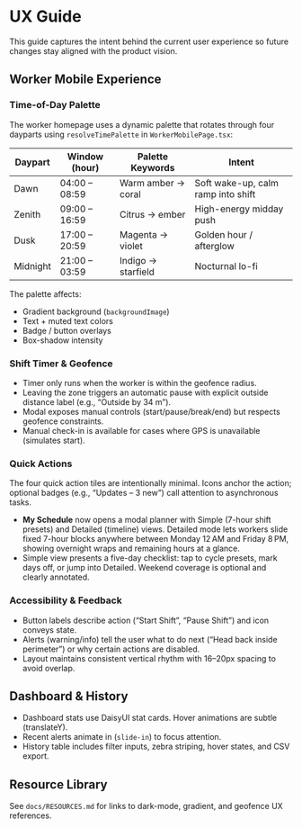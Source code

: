 # UX Guide

This guide captures the intent behind the current user experience so future changes stay aligned with the product vision.

## Worker Mobile Experience

### Time-of-Day Palette

The worker homepage uses a dynamic palette that rotates through four dayparts using `resolveTimePalette` in `WorkerMobilePage.tsx`:

| Daypart | Window (hour) | Palette Keywords | Intent |
|---------|----------------|------------------|--------|
| Dawn    | 04:00 – 08:59  | Warm amber → coral | Soft wake-up, calm ramp into shift |
| Zenith  | 09:00 – 16:59  | Citrus → ember | High-energy midday push |
| Dusk    | 17:00 – 20:59  | Magenta → violet | Golden hour / afterglow |
| Midnight| 21:00 – 03:59  | Indigo → starfield | Nocturnal lo-fi |

The palette affects:
- Gradient background (`backgroundImage`)
- Text + muted text colors
- Badge / button overlays
- Box-shadow intensity

### Shift Timer & Geofence

- Timer only runs when the worker is within the geofence radius.
- Leaving the zone triggers an automatic pause with explicit outside distance label (e.g., “Outside by 34 m”).
- Modal exposes manual controls (start/pause/break/end) but respects geofence constraints.
- Manual check-in is available for cases where GPS is unavailable (simulates start).

### Quick Actions

The four quick action tiles are intentionally minimal. Icons anchor the action; optional badges (e.g., “Updates – 3 new”) call attention to asynchronous tasks.

- **My Schedule** now opens a modal planner with Simple (7-hour shift presets) and Detailed (timeline) views. Detailed mode lets workers slide fixed 7-hour blocks anywhere between Monday 12 AM and Friday 8 PM, showing overnight wraps and remaining hours at a glance.
- Simple view presents a five-day checklist: tap to cycle presets, mark days off, or jump into Detailed. Weekend coverage is optional and clearly annotated.

### Accessibility & Feedback

- Button labels describe action (“Start Shift”, “Pause Shift”) and icon conveys state.
- Alerts (warning/info) tell the user what to do next (“Head back inside perimeter”) or why certain actions are disabled.
- Layout maintains consistent vertical rhythm with 16–20px spacing to avoid overlap.

## Dashboard & History

- Dashboard stats use DaisyUI stat cards. Hover animations are subtle (translateY).
- Recent alerts animate in (`slide-in`) to focus attention.
- History table includes filter inputs, zebra striping, hover states, and CSV export.

## Resource Library

See `docs/RESOURCES.md` for links to dark-mode, gradient, and geofence UX references.
